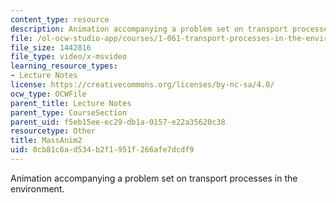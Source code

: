 ```yaml
---
content_type: resource
description: Animation accompanying a problem set on transport processes in the environment.
file: /ol-ocw-studio-app/courses/1-061-transport-processes-in-the-environment-fall-2008/0cb81c6ad534b2f1951f266afe7dcdf9_MassAnim2.AVI
file_size: 1442816
file_type: video/x-msvideo
learning_resource_types:
- Lecture Notes
license: https://creativecommons.org/licenses/by-nc-sa/4.0/
ocw_type: OCWFile
parent_title: Lecture Notes
parent_type: CourseSection
parent_uid: f5eb15ee-ec29-db1a-0157-e22a35620c38
resourcetype: Other
title: MassAnim2
uid: 0cb81c6a-d534-b2f1-951f-266afe7dcdf9
---
```

Animation accompanying a problem set on transport processes in the environment.